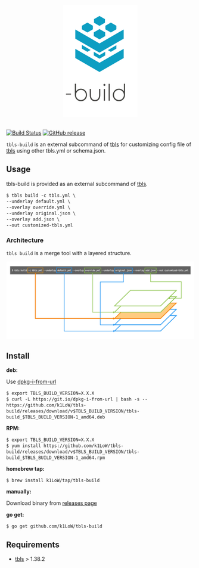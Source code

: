 <p align="center">
<br>
<img src="https://github.com/k1LoW/tbls-build/raw/master/img/logo.png" width="200" alt="tbls-build">
<br>
<br>
</p>

[![Build Status](https://github.com/k1LoW/tbls-build/workflows/build/badge.svg)](https://github.com/k1LoW/tbls-build/actions) [![GitHub release](https://img.shields.io/github/release/k1LoW/tbls-build.svg)](https://github.com/k1LoW/tbls-build/releases)

`tbls-build` is an external subcommand of [tbls](https://github.com/k1LoW/tbls) for customizing config file of [tbls](https://github.com/k1LoW/tbls) using other tbls.yml or schema.json.

## Usage

tbls-build is provided as an external subcommand of [tbls](https://github.com/k1LoW/tbls).

```
$ tbls build -c tbls.yml \
--underlay default.yml \
--overlay override.yml \
--underlay original.json \
--overlay add.json \
--out customized-tbls.yml
```

### Architecture

`tbls build` is a merge tool with a layered structure.

![layer](img/layer.png)

## Install

**deb:**

Use [dpkg-i-from-url](https://github.com/k1LoW/dpkg-i-from-url)

``` console
$ export TBLS_BUILD_VERSION=X.X.X
$ curl -L https://git.io/dpkg-i-from-url | bash -s -- https://github.com/k1LoW/tbls-build/releases/download/v$TBLS_BUILD_VERSION/tbls-build_$TBLS_BUILD_VERSION-1_amd64.deb
```

**RPM:**

``` console
$ export TBLS_BUILD_VERSION=X.X.X
$ yum install https://github.com/k1LoW/tbls-build/releases/download/v$TBLS_BUILD_VERSION/tbls-build_$TBLS_BUILD_VERSION-1_amd64.rpm
```

**homebrew tap:**

```console
$ brew install k1LoW/tap/tbls-build
```

**manually:**

Download binary from [releases page](https://github.com/k1LoW/tbls-build/releases)

**go get:**

```console
$ go get github.com/k1LoW/tbls-build
```

## Requirements

- [tbls](https://github.com/k1LoW/tbls) > 1.38.2
